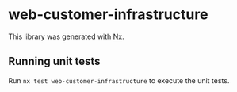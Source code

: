 # web-customer-infrastructure

This library was generated with [Nx](https://nx.dev).

## Running unit tests

Run `nx test web-customer-infrastructure` to execute the unit tests.
